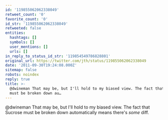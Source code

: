 ```yaml
---
id: '119855062062338049'
retweet_count: '0'
favorite_count: '0'
id_str: '119855062062338049'
retweeted: false
entities:
  hashtags: []
  symbols: []
  user_mentions: []
  urls: []
in_reply_to_status_id_str: '119854549786828801'
original_url: https://twitter.com/jth/status/119855062062338049
date: '2011-09-30T19:24:08.000Z'
sitemap: false
robots: noindex
reply: true
title: >-
  @dwineman That may be, but I'll hold to my biased view. The fact that Sucrose
  must be broken down au…
---
```


@dwineman That may be, but I'll hold to my biased view. The fact that Sucrose must be broken down automatically means there's *some* diff.